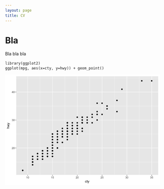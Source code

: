 ```yaml
---
layout: page
title: CV
---
```


Bla
===

Bla bla bla

    library(ggplot2)
    ggplot(mpg, aes(x=cty, y=hwy)) + geom_point()

![](R_files/figure-markdown_strict/unnamed-chunk-1-1.png)
